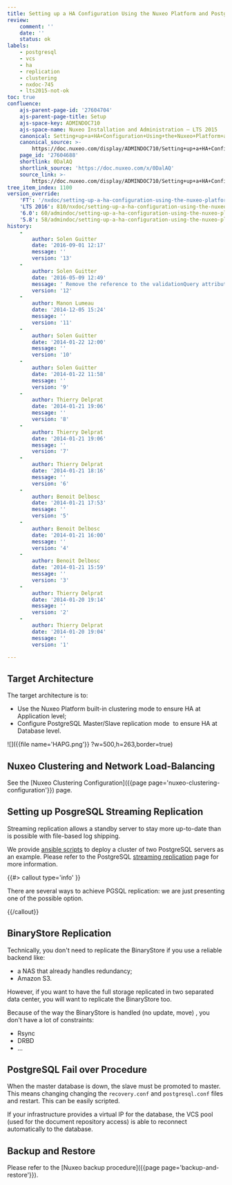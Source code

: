 ```yaml
---
title: Setting up a HA Configuration Using the Nuxeo Platform and PostgreSQL
review:
    comment: ''
    date: ''
    status: ok
labels:
    - postgresql
    - vcs
    - ha
    - replication
    - clustering
    - nxdoc-745
    - lts2015-not-ok
toc: true
confluence:
    ajs-parent-page-id: '27604704'
    ajs-parent-page-title: Setup
    ajs-space-key: ADMINDOC710
    ajs-space-name: Nuxeo Installation and Administration — LTS 2015
    canonical: Setting+up+a+HA+Configuration+Using+the+Nuxeo+Platform+and+PostgreSQL
    canonical_source: >-
        https://doc.nuxeo.com/display/ADMINDOC710/Setting+up+a+HA+Configuration+Using+the+Nuxeo+Platform+and+PostgreSQL
    page_id: '27604688'
    shortlink: 0DalAQ
    shortlink_source: 'https://doc.nuxeo.com/x/0DalAQ'
    source_link: >-
        https://doc.nuxeo.com/display/ADMINDOC710/Setting+up+a+HA+Configuration+Using+the+Nuxeo+Platform+and+PostgreSQL
tree_item_index: 1100
version_override:
    'FT': '/nxdoc/setting-up-a-ha-configuration-using-the-nuxeo-platform-and-postgresql'
    'LTS 2016': 810/nxdoc/setting-up-a-ha-configuration-using-the-nuxeo-platform-and-postgresql
    '6.0': 60/admindoc/setting-up-a-ha-configuration-using-the-nuxeo-platform-and-postgresql
    '5.8': 58/admindoc/setting-up-a-ha-configuration-using-the-nuxeo-platform-and-postgresql
history:
    -
        author: Solen Guitter
        date: '2016-09-01 12:17'
        message: ''
        version: '13'
    -
        author: Solen Guitter
        date: '2016-05-09 12:49'
        message: ' Remove the reference to the validationQuery attribute'
        version: '12'
    -
        author: Manon Lumeau
        date: '2014-12-05 15:24'
        message: ''
        version: '11'
    -
        author: Solen Guitter
        date: '2014-01-22 12:00'
        message: ''
        version: '10'
    -
        author: Solen Guitter
        date: '2014-01-22 11:58'
        message: ''
        version: '9'
    -
        author: Thierry Delprat
        date: '2014-01-21 19:06'
        message: ''
        version: '8'
    -
        author: Thierry Delprat
        date: '2014-01-21 19:06'
        message: ''
        version: '7'
    -
        author: Thierry Delprat
        date: '2014-01-21 18:16'
        message: ''
        version: '6'
    -
        author: Benoit Delbosc
        date: '2014-01-21 17:53'
        message: ''
        version: '5'
    -
        author: Benoit Delbosc
        date: '2014-01-21 16:00'
        message: ''
        version: '4'
    -
        author: Benoit Delbosc
        date: '2014-01-21 15:59'
        message: ''
        version: '3'
    -
        author: Thierry Delprat
        date: '2014-01-20 19:14'
        message: ''
        version: '2'
    -
        author: Thierry Delprat
        date: '2014-01-20 19:04'
        message: ''
        version: '1'

---
```

## Target Architecture

The target architecture is to:

*   Use the Nuxeo Platform built-in clustering mode to ensure HA at Application level;
*   Configure PostgreSQL Master/Slave replication mode &nbsp;to ensure HA at Database level.

![]({{file name='HAPG.png'}} ?w=500,h=263,border=true)

## Nuxeo Clustering and Network Load-Balancing

See the&nbsp;[Nuxeo Clustering Configuration]({{page page='nuxeo-clustering-configuration'}})&nbsp;page.

## Setting up PosgreSQL Streaming Replication

Streaming replication allows a standby server to stay more up-to-date than is possible with file-based log shipping.

We provide&nbsp;[ansible scripts](https://github.com/nuxeo/nuxeo-tools-pgcluster)&nbsp;to deploy a cluster of two PostgreSQL servers as an example. Please refer to the PostgreSQL&nbsp;[streaming replication](http://www.postgresql.org/docs/current/static/warm-standby.html)&nbsp;page for more information.

{{#> callout type='info' }}

There are several ways to achieve PGSQL replication: we are just presenting one of the possible option.

{{/callout}}

## BinaryStore Replication

Technically, you don't need to replicate the BinaryStore if you use a reliable backend like:

*   a NAS that already handles redundancy;
*   Amazon S3.

However, if you want to have the full storage replicated in two separated data center, you will want to replicate the BinaryStore too.

Because of the way the BinaryStore is handled (no update, move) , you don't have a lot of constraints:

*   Rsync
*   DRBD
*   ...

## PostgreSQL Fail over Procedure

When the master database is down, the slave must be promoted to master. This means changing changing the&nbsp;`recovery.conf`&nbsp;and&nbsp;`postgresql.conf`&nbsp;files and restart. This can be easily scripted.

If your infrastructure provides a virtual IP for the database, the VCS pool (used for the document repository access) is able to reconnect automatically to the database.

## Backup and Restore

Please refer to the&nbsp;[Nuxeo backup procedure]({{page page='backup-and-restore'}}).

&nbsp;
